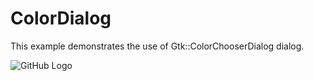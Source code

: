 # ColorDialog

This example demonstrates the use of Gtk::ColorChooserDialog dialog.

![GitHub Logo](../../docs/Pictures/ColorDialog.png)

